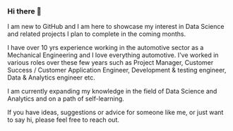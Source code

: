### Hi there 👋

I am new to GitHub and I am here to showcase my interest in Data Science and related projects I plan to complete in the coming months.

I have over 10 yrs experience working in the automotive sector as a Mechanical Engineering and I love everything automotive. I've worked in various roles over these few years such as Project Manager, Customer Success / Customer Application Engineer, Development & testing engineer, Data & Analytics engineer etc.

I am currently expanding my knowledge in the field of Data Science and Analytics and on a path of self-learning. 

If you have ideas, suggestions or advice for someone like me, or just want to say hi, please feel free to reach out. 

<!--
**varunlobo/varunlobo** is a ✨ _special_ ✨ repository because its `README.md` (this file) appears on your GitHub profile.

-->
